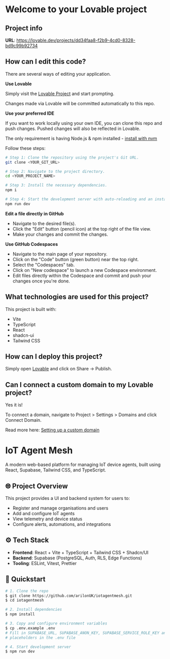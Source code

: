 
# Welcome to your Lovable project

## Project info

**URL**: https://lovable.dev/projects/dd34faa8-f2b9-4cd0-8328-bd9c99b92734

## How can I edit this code?

There are several ways of editing your application.

**Use Lovable**

Simply visit the [Lovable Project](https://lovable.dev/projects/dd34faa8-f2b9-4cd0-8328-bd9c99b92734) and start prompting.

Changes made via Lovable will be committed automatically to this repo.

**Use your preferred IDE**

If you want to work locally using your own IDE, you can clone this repo and push changes. Pushed changes will also be reflected in Lovable.

The only requirement is having Node.js & npm installed - [install with nvm](https://github.com/nvm-sh/nvm#installing-and-updating)

Follow these steps:

```sh
# Step 1: Clone the repository using the project's Git URL.
git clone <YOUR_GIT_URL>

# Step 2: Navigate to the project directory.
cd <YOUR_PROJECT_NAME>

# Step 3: Install the necessary dependencies.
npm i

# Step 4: Start the development server with auto-reloading and an instant preview.
npm run dev
```

**Edit a file directly in GitHub**

- Navigate to the desired file(s).
- Click the "Edit" button (pencil icon) at the top right of the file view.
- Make your changes and commit the changes.

**Use GitHub Codespaces**

- Navigate to the main page of your repository.
- Click on the "Code" button (green button) near the top right.
- Select the "Codespaces" tab.
- Click on "New codespace" to launch a new Codespace environment.
- Edit files directly within the Codespace and commit and push your changes once you're done.

## What technologies are used for this project?

This project is built with:

- Vite
- TypeScript
- React
- shadcn-ui
- Tailwind CSS

## How can I deploy this project?

Simply open [Lovable](https://lovable.dev/projects/dd34faa8-f2b9-4cd0-8328-bd9c99b92734) and click on Share -> Publish.

## Can I connect a custom domain to my Lovable project?

Yes it is!

To connect a domain, navigate to Project > Settings > Domains and click Connect Domain.

Read more here: [Setting up a custom domain](https://docs.lovable.dev/tips-tricks/custom-domain#step-by-step-guide)


# IoT Agent Mesh

A modern web-based platform for managing IoT device agents, built using React, Supabase, Tailwind CSS, and TypeScript.

## 🌐 Project Overview
This project provides a UI and backend system for users to:
- Register and manage organisations and users
- Add and configure IoT agents
- View telemetry and device status
- Configure alerts, automations, and integrations

## ⚙️ Tech Stack
- **Frontend**: React + Vite + TypeScript + Tailwind CSS + Shadcn/UI
- **Backend**: Supabase (PostgreSQL, Auth, RLS, Edge Functions)
- **Tooling**: ESLint, Vitest, Prettier

## 🚀 Quickstart
```bash
# 1. Clone the repo
$ git clone https://github.com/arilonUK/iotagentmesh.git
$ cd iotagentmesh

# 2. Install dependencies
$ npm install

# 3. Copy and configure environment variables
$ cp .env.example .env
# Fill in SUPABASE_URL, SUPABASE_ANON_KEY, SUPABASE_SERVICE_ROLE_KEY and other
# placeholders in the .env file

# 4. Start development server
$ npm run dev
